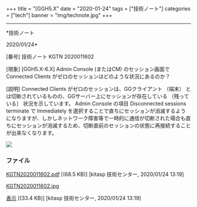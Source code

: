 ﻿+++
title = "[GGH5.X"
date = "2020-01-24"
tags = ["技術ノート"]
categories = ["tech"]
banner = "img/technote.jpg"
+++

-----------------------------------------------------------------------------------------------------------------------------

*技術ノート

2020/01/24*


[番号]
技術ノート KGTN 2020011602

[現象]
[GGH5.X-6.X] Admin Console (またはCM) のセッション画面で Connected
Clients がゼロのセッションはどのような状況にあるのか？

[説明]
Connected Clients がゼロのセッションは、GGクライアント （端末）
とは切断されているものの、GGサーバー上にセッションが存在している
（残っている） 状況を示しています。 Admin Console の項目 Disconnected
sessions terminate で Immediately
を選択することで直ちにセッションが消滅するようになりますが、しかしネットワーク障害等で一時的に通信が切断された場合も直ちにセッションが消滅するため、切断直前のセッションの状態に再接続することが出来なくなります。

![](http://techreport.kitasp.net/attachments/download/4461/KGTN2020011602.jpg)


### ファイル

 
 


[KGTN2020011602.pdf](http://techreport.kitasp.net/attachments/download/4460/KGTN2020011602.pdf)
 [(68.5 KB)] [kitasp 技術センター, 2020/01/24
13:19]

[KGTN2020011602.jpg](http://techreport.kitasp.net/attachments/download/4461/KGTN2020011602.jpg)

[表示](http://techreport.kitasp.net/attachments/4461/KGTN2020011602.jpg "表示")
 [(33.4 KB)] [kitasp 技術センター, 2020/01/24
13:19]


 


 


